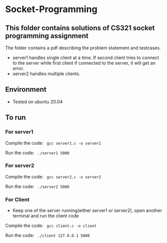 # Socket-Programming
## This folder contains solutions of CS321 socket programming assignment

The folder contains a pdf describing the problem statement and testcases.

- server1 handles single client at a time. If second client tries to connect to the server while first client if connected to the server, it will get an error.
- server2 handles multiple clients.

## Environment
- Tested on ubuntu 20.04

## To run

### For server1
Compile the code:
``` gcc server1.c -o server1```

Run the code:
``` ./server1 5000```

### For server2

Compile the code:
``` gcc server2.c -o server2```

Run the code:
``` ./server2 5000```

### For Client
- Keep one of the server running(either server1 or server2), open another terminal and run the client code

Compile the code:
``` gcc client.c -o client```

Run the code:
``` ./client 127.0.0.1 5000```

